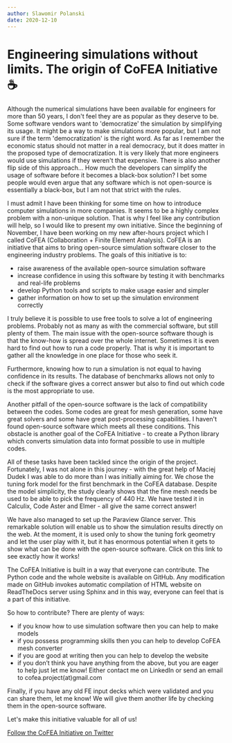 ```yaml
---
author: Slawomir Polanski
date: 2020-12-10
---
```

# Engineering simulations without limits. The origin of CoFEA Initiative ☕

Although the numerical simulations have been available for engineers for more than 50 years, I don't feel they are as popular as they deserve to be. Some software vendors want to 'democratize' the simulation by simplifying its usage. It might be a way to make simulations more popular, but I am not sure if the term 'democratization' is the right word. As far as I remember the economic status should not matter in a real democracy, but it does matter in the proposed type of democratization. It is very likely that more engineers would use simulations if they weren't that expensive. There is also another flip side of this approach... How much the developers can simplify the usage of software before it becomes a black-box solution? I bet some people would even argue that any software which is not open-source is essentially a black-box, but I am not that strict with the rules.

I must admit I have been thinking for some time on how to introduce computer simulations in more companies. It seems to be a highly complex problem with a non-unique solution. That is why I feel like any contribution will help, so I would like to present my own initiative. Since the beginning of November, I have been working on my new after-hours project which I called CoFEA (Collaboration + Finite Element Analysis). CoFEA is an initiative that aims to bring open-source simulation software closer to the engineering industry problems. The goals of this initiative is to:

- raise awareness of the available open-source simulation software
- increase confidence in using this software by testing it with benchmarks and real-life problems
- develop Python tools and scripts to make usage easier and simpler
- gather information on how to set up the simulation environment correctly

I truly believe it is possible to use free tools to solve a lot of engineering problems. Probably not as many as with the commercial software, but still plenty of them. The main issue with the open-source software though is that the know-how is spread over the whole internet. Sometimes it is even hard to find out how to run a code properly. That is why it is important to gather all the knowledge in one place for those who seek it.

Furthermore, knowing how to run a simulation is not equal to having confidence in its results. The database of benchmarks allows not only to check if the software gives a correct answer but also to find out which code is the most appropriate to use.

Another pitfall of the open-source software is the lack of compatibility between the codes. Some codes are great for mesh generation, some have great solvers and some have great post-processing capabilities. I haven't found open-source software which meets all these conditions. This obstacle is another goal of the CoFEA Initiative - to create a Python library which converts simulation data into format possible to use in multiple codes.

All of these tasks have been tackled since the origin of the project. Fortunately, I was not alone in this journey - with the great help of Maciej Dudek I was able to do more than I was initially aiming for. We chose the tuning fork model for the first benchmark in the CoFEA database. Despite the model simplicity, the study clearly shows that the fine mesh needs be used to be able to pick the frequency of 440 Hz. We have tested it in Calculix, Code Aster and Elmer - all give the same correct answer!

We have also managed to set up the Paraview Glance server. This remarkable solution will enable us to show the simulation results directly on the web. At the moment, it is used only to show the tuning fork geometry and let the user play with it, but it has enormous potential when it gets to show what can be done with the open-source software. Click on this link to see exactly how it works!

The CoFEA Initiative is built in a way that everyone can contribute. The Python code and the whole website is available on GitHub. Any modification made on GitHub invokes automatic compilation of HTML website on ReadTheDocs server using Sphinx and in this way, everyone can feel that is a part of this initiative.

So how to contribute? There are plenty of ways:
- if you know how to use simulation software then you can help to make models
- if you possess programming skills then you can help to develop CoFEA mesh converter
- if you are good at writing then you can help to develop the website
- if you don’t think you have anything from the above, but you are eager to help just let me know! Either contact me on LinkedIn or send an email to cofea.project(at)gmail.com

Finally, if you have any old FE input decks which were validated and you can share them, let me know! We will give them another life by checking them in the open-source software.

Let's make this initiative valuable for all of us!

[Follow the CoFEA Initiative on Twitter](https://twitter.com/CoFEAinitiative)
